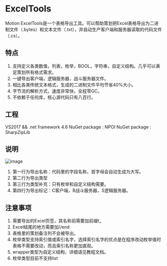 # ExcelTools
Motion ExcelTools是一个表格导出工具。可以帮助策划把Excel表格导出为二进制文件（.bytes）和文本文件（.txt），并自动生产客户端和服务器读取的代码文件（.cs）。

## 特点
1. 支持定义各类数值，列表，枚举，BOOL，字符串，自定义结构。几乎可以满足策划所有格式需求。
2. 一键导出客户端，逻辑服务器，战斗服务器文件。
3. 相比各类传统文本格式，生成的二进制文件平均节省40%大小。
4. 字节流的解析方式，速度非常快，全程零GC。
5. 不依赖于任何库，核心源代码只有八百行。

## 工程
VS2017 && .net framework 4.6
NuGet package : NPOI
NuGet package : SharpZipLib

## 说明
![image](https://github.com/gmhevinci/ExcelTools/raw/master/image.JPG?imageMogr2/auto-orient/strip)

1. 第一行为导出名称：代码里的字段名称，首字母会自动生成为大写。
2. 第二行为导出类型
3. 第三行为类型补充：只有枚举和自定义结构需要。
4. 第四行为导出标记：C客户端，B战斗服务器，S逻辑服务器。

## 注意事项
1. 需要导出的Excel页签，其名称前需要加前缀t_
2. Excel结尾的地方需要加//end
3. 表格里的策划备注列不会被导出。
4. 枚举类型支持索引值或索引名字，选择索引名字的优点是在程序改动枚举值时表格不需要改动，而且索引名称更加直观。
5. wrapper类型为自定义结构，详细请见教程文档。
6. 枚举类型目前不支持list
